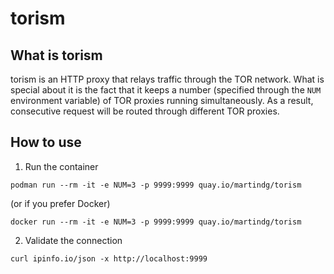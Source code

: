 # torism

## What is torism

torism is an HTTP proxy that relays traffic through the TOR network. What is
special about it is the fact that it keeps a number (specified through the
`NUM` environment variable) of TOR proxies running simultaneously. As a result,
consecutive request will be routed through different TOR proxies.

## How to use

1. Run the container
```shell
podman run --rm -it -e NUM=3 -p 9999:9999 quay.io/martindg/torism
```
(or if you prefer Docker)
```shell
docker run --rm -it -e NUM=3 -p 9999:9999 quay.io/martindg/torism
```

2. Validate the connection
```shell
curl ipinfo.io/json -x http://localhost:9999
```
